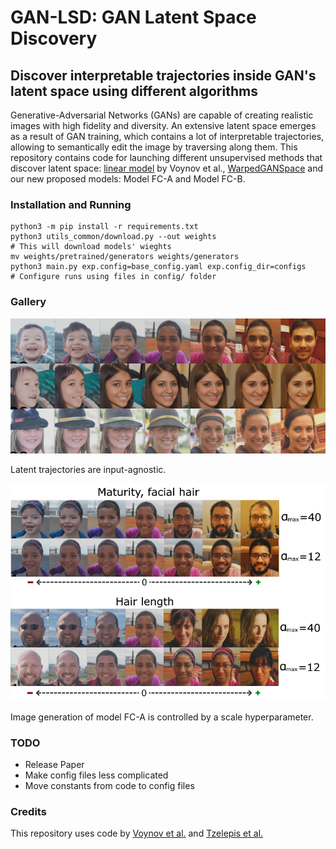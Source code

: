 # GAN-LSD: GAN Latent Space Discovery

## Discover interpretable trajectories inside GAN's latent space using different algorithms

Generative-Adversarial Networks (GANs) are capable of creating realistic images with high fidelity and diversity. An extensive latent space emerges as a result of GAN training, which contains a lot of interpretable trajectories, allowing to semantically edit the image by traversing along them.
This repository contains code for launching different unsupervised methods that discover latent space: [linear model](https://github.com/anvoynov/GANLatentDiscovery) by Voynov et al., [WarpedGANSpace](https://github.com/chi0tzp/WarpedGANSpace) and our new proposed models: Model FC-A and Model FC-B.

### Installation and Running

```
python3 -m pip install -r requirements.txt
python3 utils_common/download.py --out weights                        # This will download models' wieghts
mv weights/pretrained/generators weights/generators
python3 main.py exp.config=base_config.yaml exp.config_dir=configs    # Configure runs using files in config/ folder
```

### Gallery

![Generation](/img/example.png)

Latent trajectories are input-agnostic.

![Generation control](/img/hyperparameter.png)

Image generation of model FC-A is controlled by a scale hyperparameter.

### TODO

- Release Paper
- Make config files less complicated
- Move constants from code to config files 

### Credits

This repository uses code by [Voynov et al.](https://github.com/anvoynov/GANLatentDiscovery) and [Tzelepis et al.](https://github.com/chi0tzp/WarpedGANSpace)